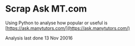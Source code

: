 # Scrap Ask MT.com

Using Python to analyse how popular or useful is [https://ask.manytutors.com/](https://ask.manytutors.com/)

Analysis last done 13 Nov 20016

 